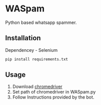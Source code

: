 # WASpam

Python based whatsapp spammer.

## Installation

Dependencey - Selenium

```bash
pip install requirements.txt
```

## Usage

1. Download [chromedriver](https://chromedriver.chromium.org/getting-started)
2. Set path of chromedriver in WASpam.py
3. Follow Instructions provided by the bot.
